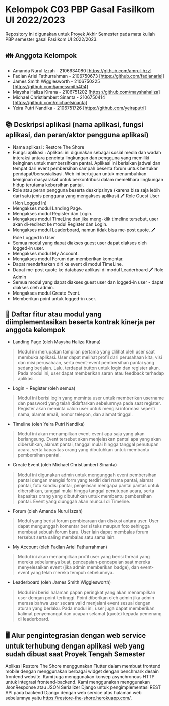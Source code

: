 # Kelompok C03 PBP Gasal Fasilkom UI 2022/2023
Repository ini digunakan untuk Proyek Akhir Semester pada mata kuliah PBP semester gasal Fasilkom UI 2022/2023.

## 👪 Anggota Kelompok
- Amanda Nurul Izzah - 2106634080 [https://github.com/amrul-hzz]
- Fadlan Ariel Fathurrahman - 2106750673 [https://github.com/fadlanariel]
- James Smith Wigglesworth - 2106750225 [https://github.com/jamessmith404]
- Maysha Haliza Kirana - 2106751202 [https://github.com/mayshahaliza]
- Michael Christlambert Sinanta - 2106750414 [https://github.com/michaelsinanta]
- Yeira Putri Nandika - 2106751726 [https://github.com/yeiraputri]

## 📚 Deskripsi aplikasi (nama aplikasi, fungsi aplikasi, dan peran/aktor pengguna aplikasi) 
- Nama aplikasi : Restore The Shore
- Fungsi aplikasi : Aplikasi ini digunakan sebagai sosial media dan wadah interaksi antara pencinta lingkungan dan pengguna yang memiliki keinginan untuk membersihkan pantai. Aplikasi ini berisikan jadwal dan tempat dari event pembersihan sampah beserta forum untuk bertukar pendapat/bersosialisasi. Web ini bertujuan untuk menumbuhkan keinginan masyarakat untuk berkontribusi dalam memelihara lingkungan hidup terutama kebersihan pantai.
- Role atau peran pengguna beserta deskripsinya (karena bisa saja lebih dari satu jenis pengguna yang mengakses aplikasi)
🖊 Role Guest User (Non Logged In)
- Mengakses modul Landing Page.
- Mengakses modul Register dan Login.
- Mengakses modul TimeLine dan jika meng-klik timeline tersebut, user akan di-redirect ke modul Register dan Login.
- Mengakses modul Leaderboard, namun tidak bisa me-post quote.
🖊 Role Logged In User
- Semua modul yang dapat diakses guest user dapat diakses oleh logged-in user.
- Mengakses modul My Account.
- Mengakses modul Forum dan memberikan komentar.
- Dapat mendaftarkan diri ke event di modul TimeLine.
- Dapat me-post quote ke database aplikasi di modul Leaderboard
🖊 Role Admin
- Semua modul yang dapat diakses guest user dan logged-in user - dapat diakses oleh admin.
- Mengakses modul Create Event.
- Memberikan point untuk logged-in user.

## 📝 Daftar fitur atau modul yang diimplementasikan beserta kontrak kinerja per anggota kelompok 
- Landing Page (oleh Maysha Haliza Kirana)
> Modul ini merupakan tampilan pertama yang dilihat oleh user saat membuka aplikasi. User dapat melihat profil dari perusahaan kita, visi dan misi perusahaan, serta event-event pembersihan pantai yang sedang berjalan. Lalu, terdapat button untuk login dan register akun. Pada modul ini, user dapat memberikan saran atau feedback terhadap aplikasi.
- Login + Register (oleh semua)
> Modul ini berisi login yang meminta user untuk memberikan username dan password yang telah didaftarkan sebelumnya pada saat register. Register akan meminta calon user untuk mengisi informasi seperti nama, alamat email, nomor telepon, dan alamat tinggal.
- Timeline (oleh Yeira Putri Nandika)
> Modul ini akan menampilkan event-event apa saja yang akan berlangsung. Event tersebut akan menjelaskan pantai apa yang akan dibersihkan, alamat pantai, tanggal mulai hingga tanggal penutupan acara, serta kapasitas orang yang dibutuhkan untuk membantu pembersihan pantai.
- Create Event (oleh Michael Christlambert Sinanta)
> Modul ini digunakan admin untuk mengunggah event pembersihan pantai dengan mengisi form yang terdiri dari nama pantai, alamat pantai, foto kondisi pantai, penjelasan mengapa pantai pantas untuk dibersihkan, tanggal mulai hingga tanggal penutupan acara, serta kapasitas orang yang dibutuhkan untuk membantu pembersihan pantai. Event yang diunggah akan muncul di Timeline.
- Forum (oleh Amanda Nurul Izzah)
> Modul yang berisi forum pembicaraan dan diskusi antara user. User dapat mengunggah komentar berisi teks maupun foto sehingga membuat sebuah forum baru. User lain dapat membalas forum tersebut serta saling membalas satu sama lain. 
- My Account (oleh Fadlan Ariel Fathurrahman)
> Modul ini akan menampilkan profil user yang berisi thread yang mereka sebelumnya buat, pencapaian-pencapaian saat mereka menyelesaikan event (jika admin memberikan badge), dan event-event yang telah mereka tempuh sebelumnya.
- Leaderboard (oleh James Smith Wigglesworth)
> Modul ini berisi halaman papan peringkat yang akan menampilkan user dengan point tertinggi. Point diberikan oleh admin jika admin merasa bahwa user secara valid menjalani event sesuai dengan aturan yang berlaku. Pada modul ini, user juga dapat memberikan kalimat penyemangat dan ucapan selamat (quote) kepada pemenang di leaderboard.

## 🖥️ Alur pengintegrasian dengan web service untuk terhubung dengan aplikasi web yang sudah dibuat saat Proyek Tengah Semester
Aplikasi Restore The Shore menggunakan Flutter dalam membuat frontend mobile dengan menggunakan berbagai widget dengan benchmark desain frontend website. Kami juga menggunakan konsep asynchronous HTTP untuk integrasi frontend-backend. Kami menggunakan menggunakan JsonResponse atau JSON Serializer Django untuk pengimplementasi REST API pada backend Django dengan web service atas halaman web sebelumnya yaitu https://restore-the-shore.herokuapp.com/.